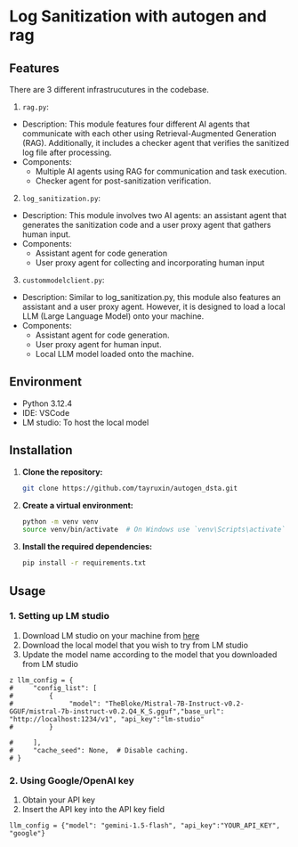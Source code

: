 # Log Sanitization with autogen and rag

## Features

There are 3 different infrastrucutures in the codebase.

1. `rag.py`:

- Description:
  This module features four different AI agents that communicate with each other using Retrieval-Augmented Generation (RAG). Additionally, it includes a checker agent that verifies the sanitized log file after processing.
- Components:
  - Multiple AI agents using RAG for communication and task execution.
  - Checker agent for post-sanitization verification.

2. `log_sanitization.py`:

- Description:
  This module involves two AI agents: an assistant agent that generates the sanitization code and a user proxy agent that gathers human input.
- Components:
  - Assistant agent for code generation
  - User proxy agent for collecting and incorporating human input

3. `custommodelclient.py`:

- Description:
  Similar to log_sanitization.py, this module also features an assistant and a user proxy agent. However, it is designed to load a local LLM (Large Language Model) onto your machine.
- Components:
  - Assistant agent for code generation.
  - User proxy agent for human input.
  - Local LLM model loaded onto the machine.

## Environment

- Python 3.12.4
- IDE: VSCode
- LM studio: To host the local model

## Installation

1. **Clone the repository:**
   ```bash
   git clone https://github.com/tayruxin/autogen_dsta.git
   ```
2. **Create a virtual environment:**

   ```bash
   python -m venv venv
   source venv/bin/activate  # On Windows use `venv\Scripts\activate`
   ```

3. **Install the required dependencies:**
   ```bash
   pip install -r requirements.txt
   ```

## Usage

### 1. Setting up LM studio

1. Download LM studio on your machine from [here](https://github.com/tayruxin/autogen_dsta.git)
2. Download the local model that you wish to try from LM studio
3. Update the model name according to the model that you downloaded from LM studio

```
z llm_config = {
#     "config_list": [
#         {
#              "model": "TheBloke/Mistral-7B-Instruct-v0.2-GGUF/mistral-7b-instruct-v0.2.Q4_K_S.gguf","base_url": "http://localhost:1234/v1", "api_key":"lm-studio"
#         }

#     ],
#     "cache_seed": None,  # Disable caching.
# }
```

### 2. Using Google/OpenAI key

1. Obtain your API key
2. Insert the API key into the API key field

```
llm_config = {"model": "gemini-1.5-flash", "api_key":"YOUR_API_KEY", "google"}
```
